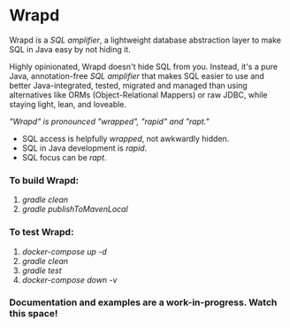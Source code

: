 Wrapd
=====

Wrapd is a *SQL amplifier*, a lightweight database abstraction layer to make SQL in Java easy by not hiding it.

Highly opinionated, Wrapd doesn't hide SQL from you. Instead, it's 
a pure Java, annotation-free *SQL amplifier* that makes SQL easier to use and better 
Java-integrated, tested, migrated and managed than using 
alternatives like ORMs (Object-Relational Mappers) or raw JDBC,
while staying light, lean, and loveable.

*"Wrapd" is pronounced "wrapped", "rapid" and "rapt."*

* SQL access is helpfully *wrapped*, not awkwardly hidden.
* SQL in Java development is *rapid*.
* SQL focus can be *rapt*.

### To build Wrapd: ###

1.   _gradle clean_
2.   _gradle publishToMavenLocal_

### To test Wrapd: ###

1.  _docker-compose up -d_
2.  _gradle clean_
3.  _gradle test_
4.  _docker-compose down -v_
 
### Documentation and examples are a work-in-progress. Watch this space! ###
